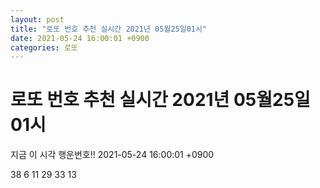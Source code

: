 ```yaml
---
layout: post
title: "로또 번호 추천 실시간 2021년 05월25일01시"
date: 2021-05-24 16:00:01 +0900
categories: 로또
---
```


# 로또 번호 추천 실시간 2021년 05월25일01시

지금 이 시각 행운번호!! 2021-05-24 16:00:01 +0900

 38  6  11  29  33  13 

